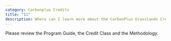```yaml
---
category: Carbonplus Credits
title: "11"
description: Where can I learn more about the CarbonPlus Grasslands Credit?
---
```

Please review the Program Guide, the Credit Class and the Methodology.
